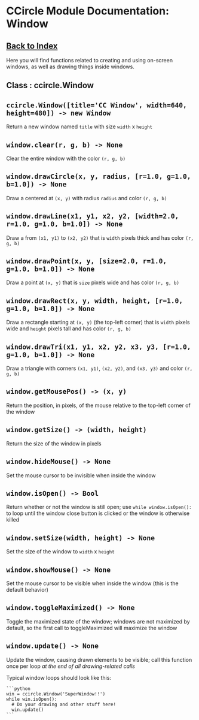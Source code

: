 # CCircle Module Documentation: Window

## [Back to Index](index)

Here you will find functions related to creating and using on-screen windows,
as well as drawing things inside windows.

## Class : ccircle.Window

## `ccircle.Window([title='CC Window', width=640, height=480]) -> new Window`
  Return a new window named `title` with size `width` x `height`

## `window.clear(r, g, b) -> None`
  Clear the entire window with the color `(r, g, b)`

## `window.drawCircle(x, y, radius, [r=1.0, g=1.0, b=1.0]) -> None`
  Draw a centered at `(x, y)` with radius `radius` and color `(r, g, b)`

## `window.drawLine(x1, y1, x2, y2, [width=2.0, r=1.0, g=1.0, b=1.0]) -> None`
  Draw a from `(x1, y1)` to `(x2, y2)` that is `width`
  pixels thick and has color `(r, g, b)`

## `window.drawPoint(x, y, [size=2.0, r=1.0, g=1.0, b=1.0]) -> None`
  Draw a point at `(x, y)` that is `size` pixels wide and has color `(r, g, b)`

## `window.drawRect(x, y, width, height, [r=1.0, g=1.0, b=1.0]) -> None`
  Draw a rectangle starting at `(x, y)` (the top-left corner) that is `width`
  pixels wide and `height` pixels tall and has color `(r, g, b)`

## `window.drawTri(x1, y1, x2, y2, x3, y3, [r=1.0, g=1.0, b=1.0]) -> None`
  Draw a triangle with corners `(x1, y1)`, `(x2, y2)`, and `(x3, y3)` and color
  `(r, g, b)`

## `window.getMousePos() -> (x, y)`
  Return the position, in pixels, of the mouse relative to the top-left corner of
  the window

## `window.getSize() -> (width, height)`
  Return the size of the window in pixels

## `window.hideMouse() -> None`
  Set the mouse cursor to be invisible when inside the window

## `window.isOpen() -> Bool`
  Return whether or not the window is still open; use `while window.isOpen():`
  to loop until the window close button is clicked or the window is otherwise
  killed

## `window.setSize(width, height) -> None`
  Set the size of the window to `width` x `height`

## `window.showMouse() -> None`
  Set the mouse cursor to be visible when inside the window (this is the default
  behavior)

## `window.toggleMaximized() -> None`
  Toggle the maximized state of the window; windows are not maximized by default,
  so the first call to toggleMaximized will maximize the window

## `window.update() -> None`
  Update the window, causing drawn elements to be visible; call this function
  once per loop *at the end of all drawing-related calls*

  Typical window loops should look like this:

    ```python
    win = ccircle.Window('SuperWindow!!')
    while win.isOpen():
      # Do your drawing and other stuff here!
      win.update()
    ```
